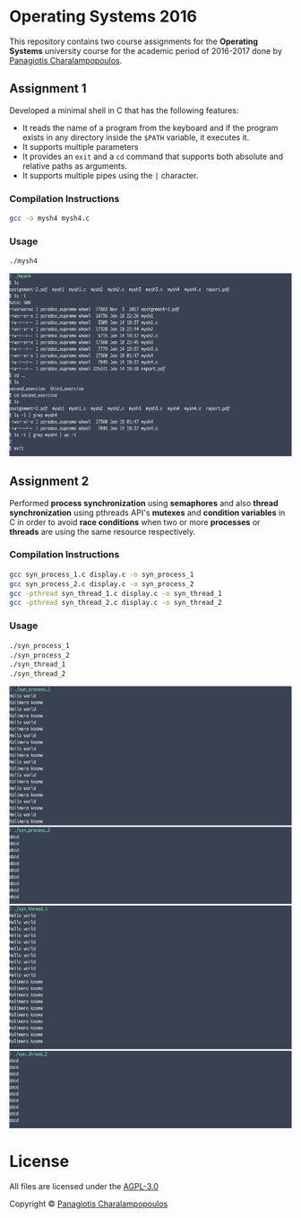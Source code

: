 # Operating Systems 2016
This repository contains two course assignments for the **Operating Systems** university course for the
academic period of 2016-2017 done by <a href="https://github.com/PARVD0XSVPR3ME">Panagiotis Charalampopoulos</a>.

## Assignment 1
Developed a minimal shell in C that has the following features:
- It reads the name of a program from the keyboard and if the program exists in any directory inside the
`$PATH` variable, it executes it.
- It supports multiple parameters
- It provides an `exit` and a `cd` command that supports both absolute and relative paths as arguments.
- It supports multiple pipes using the `|` character.


### Compilation Instructions

```bash
gcc -o mysh4 mysh4.c
```

### Usage

```bash
./mysh4
```

![](screenshots/assignment1.png)

## Assignment 2
Performed **process synchronization** using **semaphores** and also **thread synchronization** using pthreads
API's **mutexes** and **condition variables** in C in order to avoid **race conditions** when two or more
**processes** or **threads** are using the same resource respectively.

### Compilation Instructions

```bash
gcc syn_process_1.c display.c -o syn_process_1
gcc syn_process_2.c display.c -o syn_process_2
gcc -pthread syn_thread_1.c display.c -o syn_thread_1
gcc -pthread syn_thread_2.c display.c -o syn_thread_2
```

### Usage

```bash
./syn_process_1
./syn_process_2
./syn_thread_1
./syn_thread_2
```

![](screenshots/assignment2_1.png)
![](screenshots/assignment2_2.png)
![](screenshots/assignment2_3.png)
![](screenshots/assignment2_4.png)

# License
All files are licensed under the  [AGPL-3.0](https://www.gnu.org/licenses/agpl-3.0.en.html)

Copyright © <a href="https://github.com/PARVD0XSVPR3ME">Panagiotis Charalampopoulos</a>
